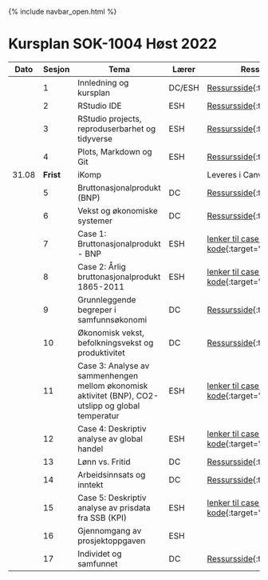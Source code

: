 {% include navbar_open.html %}
#  Kursplan SOK-1004 Høst 2022

|Dato| Sesjon <img width=80/>   | Tema                                                              | Lærer  | Ressurser <img width=200/>  |
|--------|----------------|----------------------------------------------------------------------|-----------|--------------------------------------|
||1   | Innledning og kursplan                        | DC/ESH       | [Ressursside](ressurser_F1.md){:target='_blank_'}  |
||2  | RStudio IDE  | ESH | [Ressursside](ressurser_F2.md){:target='_blank_'} |
||3   | RStudio projects, reproduserbarhet og tidyverse  |ESH     | [Ressursside](ressurser_F3.md){:target='_blank_'}  |
||4    | Plots, Markdown og Git | ESH| [Ressursside](ressurser_F4.md){:target='_blank_'} |
|31.08|**Frist**| iKomp|  | Leveres i Canvas LENKE|
||5   | Bruttonasjonalprodukt (BNP)    | DC       | [Ressursside](ressurser_F5.md){:target='_blank_'}  |
||6     | Vekst og økonomiske systemer  | DC | [Ressursside](ressurser_F6.md){:target='_blank_'}   |
||7 | Case 1: Bruttonasjonalprodukt - BNP | ESH       | [lenker til case og R kode](lenker_til_case_og_R_kode.md){:target='_blank_'} |
||8   | Case 2: Årlig bruttonasjonalprodukt 1865-2011  |ESH |  [lenker til case og R kode](lenker_til_case_og_R_kode.md){:target='_blank_'} |
||9    | Grunnleggende begreper i samfunnsøkonomi           | DC | [Ressursside](ressurser_F9.md){:target='_blank_'}   |
||10   | Økonomisk vekst, befolkningsvekst og produktivitet | DC | [Ressursside](ressurser_F10.md){:target='_blank_'}   |
||11  | Case 3: Analyse av sammenhengen mellom økonomisk aktivitet (BNP), CO2-utslipp og global temperatur  |ESH| [lenker til case og R kode](lenker_til_case_og_R_kode.md){:target='_blank_'}  |
||12   | Case 4: Deskriptiv analyse av global handel           | ESH | [lenker til case og R kode](lenker_til_case_og_R_kode.md){:target='_blank_'} |
||13 | Lønn vs. Fritid  | DC | [Ressursside](ressurser_F13.md){:target='_blank_'}   | 
||14  | Arbeidsinnsats og inntekt  | DC         | [Ressursside](ressurser_F14.md){:target='_blank_'}   |
||15    | Case 5: Deskriptiv analyse av prisdata fra SSB (KPI)   |ESH | [lenker til case og R kode](lenker_til_case_og_R_kode.md){:target='_blank_'} | 
||16   | Gjennomgang av prosjektoppgaven      | ESH       |   |
||17  | Individet og samfunnet        | DC         | [Ressursside](ressurser_F17.md){:target='_blank_'}  |
